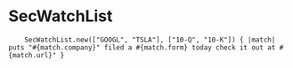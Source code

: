 # SecWatchList

        SecWatchList.new(["GOOGL", "TSLA"], ["10-Q", "10-K"]) { |match| puts "#{match.company}" filed a #{match.form} today check it out at #{match.url}" }